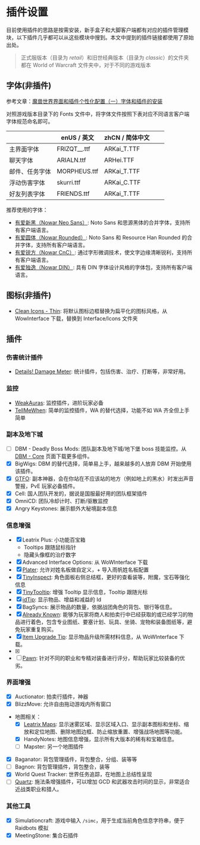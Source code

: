 # 插件设置

目前使用插件的思路是按需安装，新手盒子和大脚客户端都有对应的插件管理模块，以下插件几乎都可以从这些模块中搜到。本文中提到的插件链接都使用了原始出处。

> 正式服版本（目录为 _retail_）和旧世经典版本（目录为 _classic_）的文件夹都在 World of Warcraft 文件夹中，对于不同的游戏版本

## 字体(非插件)

参考文章：[魔兽世界界面和插件个性化配置（一）字体和插件的安装](https://vickey.fun/2022/07/29/Changing-Standard-WoW-Fonts-and-Adding-Recommended-Addons/)

对照游戏版本目录下的 Fonts 文件中，将字体文件按照下表对应不同语言客户端字体规范命名即可。

|                | enUS / 英文  | zhCN / 简体中文 |   |   |
|----------------|--------------|-----------------|---|---|
| 主界面字体     | FRIZQT__.ttf | ARKai_T.TTF     |   |   |
| 聊天字体       | ARIALN.ttf   | ARHei.TTF       |   |   |
| 邮件、任务字体 | MORPHEUS.ttf | ARKai_T.TTF     |   |   |
| 浮动伤害字体   | skurri.ttf   | ARKai_C.TTF     |   |   |
| 好友列表字体   | FRIENDS.ttf  | ARKai_T.TTF     |   |   |

推荐使用的字体：

- [有爱新黑（Nowar Neo Sans）](https://github.com/nowar-fonts/Nowar-Sans/releases): Noto Sans 和思源黑体的合并字体，支持所有客户端语言。
- [有爱圆体（Nowar Rounded）](https://github.com/nowar-fonts/Nowar-Rounded): Noto Sans 和 Resource Han Rounded 的合并字体，支持所有客户端语言。
- [有爱锐方（Nowar CnC）](https://github.com/nowar-fonts/Nowar-CnC): 通过字形微调技术，使文字边缘清晰锐利，支持所有客户端语言。
- [有爱独逸（Nowar DIN）](https://github.com/nowar-fonts/Nowar-DIN): 具有 DIN 字体设计风格的字体包，支持所有客户端语言。

## 图标(非插件)

- [Clean Icons - Thin](https://www.wowinterface.com/downloads/info19844): 将默认图标边框替换为扁平化的图标风格，从 WowInterface 下载，替换到 Interface/Icons 文件夹

## 插件

### 伤害统计插件 

- [Details! Damage Meter](https://www.curseforge.com/wow/addons/details): 统计插件，包括伤害、治疗、打断等，非常好用。

### 监控

- [WeakAuras](https://www.curseforge.com/wow/addons/weakauras-2): 监控插件，进阶玩家必备
- [TellMeWhen](https://www.curseforge.com/wow/addons/tellmewhen): 简单的监控插件，WA 的替代选择，功能不如 WA 齐全但上手简单

### 副本及地下城

- [ ] DBM - Deadly Boss Mods: 团队副本及地下城/地下堡 boss 技能监控。从 [DBM - Core](https://www.curseforge.com/wow/addons/deadly-boss-mods) 页面下载更多组件。
- [X] BigWigs: DBM 的替代选择，简单易上手，越来越多的人放弃 DBM 开始使用该插件。
- [X] [GTFO](https://www.curseforge.com/wow/addons/gtfo): 副本神器，会在你站在不应该站的地方（例如地上的黑水）时发出声音警报，PvE 玩家必备插件。
- [X] Cell: 国人团队开发的，据说是国服最好用的团队框架插件
- [X] OmniCD: 团队冷却计时、打断/驱散监控
- [X] Angry Keystones: 展示额外大秘境副本信息

### 信息增强

- [X] Leatrix Plus: 小功能百宝箱
  - Tooltips 跟随鼠标指针
  - 隐藏头像框的治疗数字
- [X] Advanced Interface Options: 从 WoWInterface 下载
- [X] [Plater](https://www.curseforge.com/wow/addons/plater-nameplates): 允许对姓名板做自定义，+ 导入雨帆姓名板配置
- [X] [TinyInspect](https://www.curseforge.com/wow/addons/itemlevel-anywhere): 角色面板右侧总结框，更好的查看装等，附魔，宝石等强化信息
- [X] [TinyTooltip](https://www.curseforge.com/wow/addons/tinytooltip): 增强 Tooltip 显示信息，Tooltip 跟随光标
- [X] [idTip](https://www.curseforge.com/wow/addons/idtip): 显示物品、增益和减益的 Id
- [X] BagSyncs: 展示物品的数量，依据战团角色的背包、银行等信息。
- [X] [Already Known](https://vickey.fun/2022/07/29/Changing-Standard-WoW-Fonts-and-Adding-Recommended-Addons/#5-Already-Known): 能够为玩家将商人和拍卖行中已经获取的或已经学习的物品进行着色，包含专业图纸、要塞计划、玩具、坐骑、宠物和装备图纸等，避免玩家重复购买。
- [X] [Item Upgrade Tip](https://www.wowinterface.com/downloads/download26580-ItemUpgradeTip): 显示物品升级所需材料信息，从 WoWInterface 下载。
- [X] [KeystoneLoot]: 非常好用的地下城/团队副本掉落查询器
- [ ] [Pawn](https://www.curseforge.com/wow/addons/pawn): 针对不同的职业和专精对装备进行评分，帮助玩家比较装备的优劣。

### 界面增强

- [X] Auctionator: 拍卖行插件，神器
- [X] BlizzMove: 允许自由拖动游戏内所有窗口
- 地图相关：
  - [X] [Leatrix Maps](https://www.curseforge.com/wow/addons/leatrix-maps): 显示迷雾区域、显示区域入口、显示副本图标和坐标、缩放和定位地图、删除地图边框、防止缩放重置、增强战场地图等功能。
  - [X] HandyNotes: 地图信息增强，显示所有大版本的稀有和宝箱信息。
  - [ ] Mapster: 另一个地图插件
- [X] Baganator: 背包管理插件，背包整合，分组、装等等
- [ ] Bagnon: 背包管理插件，背包整合，装等
- [X] World Quest Tracker: 世界任务追踪，在地图上总结性呈现
- [ ] [Quartz](https://www.curseforge.com/wow/addons/quartz): 施法条增强插件，可以增加 GCD 和武器攻击时间的显示，非常适合近战类职业和猎人。

### 其他工具

- [X] Simulationcraft: 游戏中输入 `/simc`，用于生成当前角色信息字符串，便于 Raidbots 模拟
- [X] MeetingStone: 集合石插件